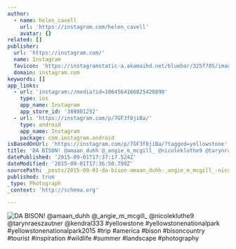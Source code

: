 ```yaml
---
author:
  - name: helen_cavell
    url: 'https://instagram.com/helen_cavell'
    avatar: {}
related: []
publisher:
  url: 'https://instagram.com/'
  name: Instagram
  favicon: 'https://instagramstatic-a.akamaihd.net/bluebar/325f785/images/ico/favicon.ico'
  domain: instagram.com
keywords: []
app_links:
  - url: 'instagram://media?id=1064564166025420890'
    type: ios
    app_name: Instagram
    app_store_id: '389801252'
  - url: 'https://instagram.com/p/7GF3f8jiBa/'
    type: android
    app_name: Instagram
    package: com.instagram.android
isBasedOnUrl: 'https://instagram.com/p/7GF3f8jiBa/?tagged=yellowstone'
title: 'DA BISON! @amaan_duhh @_angie_m_mcgill_ @nicolekluthe9 @tarynraeszautner @kendral333 #yellowstone #yellowstonenationalpark #yellowstonenationalpark2015 #trip #america #bison #bisoncountry #tourist #inspiration #wildlife #summer #landscape #photography'
datePublished: '2015-09-01T17:37:17.524Z'
dateModified: '2015-09-01T17:36:50.799Z'
sourcePath: _posts/2015-09-01-da-bison-amaan_duhh-_angie_m_mcgill_-nicolekluthe9-tary.md
published: true
_type: Photograph
_context: 'http://schema.org'

---
```

![DA BISON&excl; &commat;amaan&lowbar;duhh &commat;&lowbar;angie&lowbar;m&lowbar;mcgill&lowbar; &commat;nicolekluthe9 &commat;tarynraeszautner &commat;kendral333 &num;yellowstone &num;yellowstonenationalpark &num;yellowstonenationalpark2015 &num;trip &num;america &num;bison &num;bisoncountry &num;tourist &num;inspiration &num;wildlife &num;summer &num;landscape &num;photography](https://scontent.cdninstagram.com/hphotos-xfa1/t51.2885-15/e35/11375207_115160162171320_577431028_n.jpg)